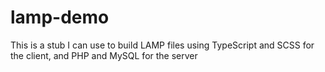 # lamp-demo

This is a stub I can use to build LAMP files using TypeScript and SCSS for
the client, and PHP and MySQL for the server